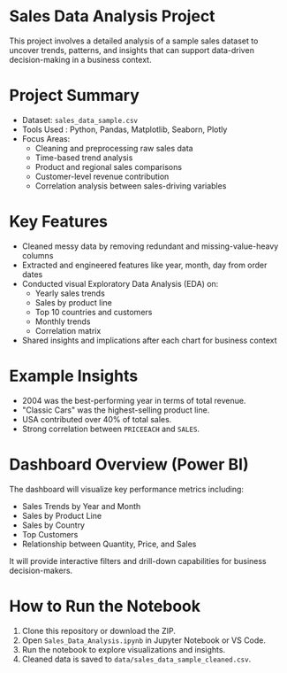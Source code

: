 # Sales Data Analysis Project

This project involves a detailed analysis of a sample sales dataset to uncover trends, patterns, and insights that can support data-driven decision-making in a business context.

# Project Summary

- Dataset: `sales_data_sample.csv`
- Tools Used : Python, Pandas, Matplotlib, Seaborn, Plotly
- Focus Areas:
  - Cleaning and preprocessing raw sales data
  - Time-based trend analysis
  - Product and regional sales comparisons
  - Customer-level revenue contribution
  - Correlation analysis between sales-driving variables



# Key Features

- Cleaned messy data by removing redundant and missing-value-heavy columns
- Extracted and engineered features like year, month, day from order dates
- Conducted visual Exploratory Data Analysis (EDA) on:
  - Yearly sales trends
  - Sales by product line
  - Top 10 countries and customers
  - Monthly trends
  - Correlation matrix
- Shared insights and implications after each chart for business context



# Example Insights

- 2004 was the best-performing year in terms of total revenue.
- "Classic Cars" was the highest-selling product line.
- USA contributed over 40% of total sales.
- Strong correlation between `PRICEEACH` and `SALES`.


# Dashboard Overview (Power BI)

The dashboard will visualize key performance metrics including:

- Sales Trends by Year and Month
- Sales by Product Line
- Sales by Country
- Top Customers
- Relationship between Quantity, Price, and Sales

It will provide interactive filters and drill-down capabilities for business decision-makers.


# How to Run the Notebook

1. Clone this repository or download the ZIP.
2. Open `Sales_Data_Analysis.ipynb` in Jupyter Notebook or VS Code.
3. Run the notebook to explore visualizations and insights.
4. Cleaned data is saved to `data/sales_data_sample_cleaned.csv`.

